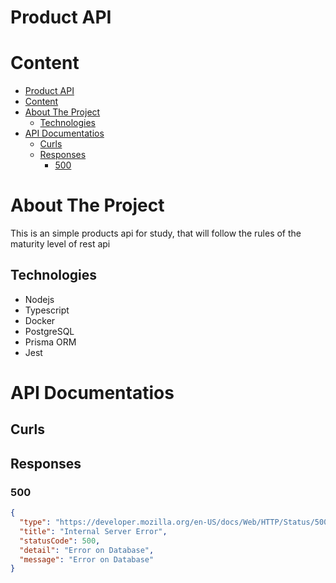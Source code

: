 # Product API

# Content

- [Product API](#product-api)
- [Content](#content)
- [About The Project](#about-the-project)
  - [Technologies](#technologies)
- [API Documentatios](#api-documentatios)
  - [Curls](#curls)
  - [Responses](#responses)
    - [500](#500)

# About The Project

This is an simple products api for study, that will follow the rules of the maturity level of rest api

## Technologies

- Nodejs
- Typescript
- Docker
- PostgreSQL
- Prisma ORM
- Jest

# API Documentatios

## Curls

## Responses

### 500

```json
{
  "type": "https://developer.mozilla.org/en-US/docs/Web/HTTP/Status/500",
  "title": "Internal Server Error",
  "statusCode": 500,
  "detail": "Error on Database",
  "message": "Error on Database"
}
```
